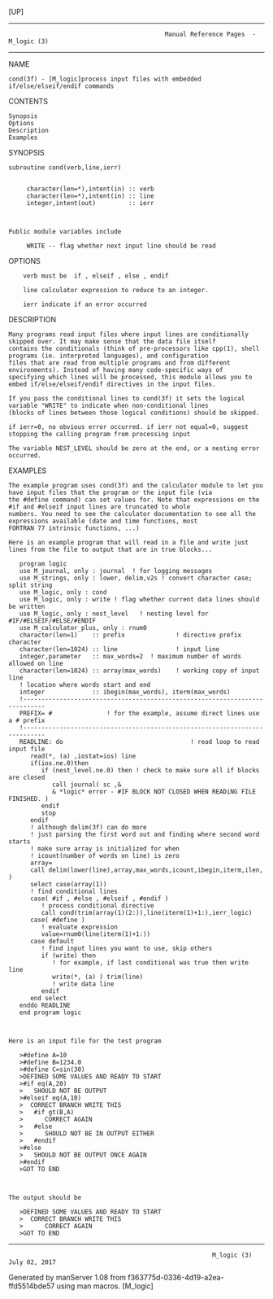 [UP]

-----------------------------------------------------------------------------------------------------------------------------------
                                               Manual Reference Pages  - M_logic (3)
-----------------------------------------------------------------------------------------------------------------------------------
                                                                 
NAME

    cond(3f) - [M_logic]process input files with embedded if/else/elseif/endif commands

CONTENTS

    Synopsis
    Options
    Description
    Examples

SYNOPSIS



    subroutine cond(verb,line,ierr)


         character(len=*),intent(in) :: verb
         character(len=*),intent(in) :: line
         integer,intent(out)         :: ierr



    Public module variables include

         WRITE -- flag whether next input line should be read



OPTIONS

        verb must be  if , elseif , else , endif 

        line calculator expression to reduce to an integer.

        ierr indicate if an error occurred

DESCRIPTION

    Many programs read input files where input lines are conditionally skipped over. It may make sense that the data file itself
    contains the conditionals (think of pre-processors like cpp(1), shell programs (ie. interpreted languages), and configuration
    files that are read from multiple programs and from different environments). Instead of having many code-specific ways of
    specifying which lines will be processed, this module allows you to embed if/else/elseif/endif directives in the input files.

    If you pass the conditional lines to cond(3f) it sets the logical variable "WRITE" to indicate when non-conditional lines
    (blocks of lines between those logical conditions) should be skipped.

    if ierr=0, no obvious error occurred. if ierr not equal=0, suggest stopping the calling program from processing input

    The variable NEST_LEVEL should be zero at the end, or a nesting error occurred.

EXAMPLES

    The example program uses cond(3f) and the calculator module to let you have input files that the program or the input file (via
    the #define command) can set values for. Note that expressions on the #if and #elseif input lines are truncated to whole
    numbers. You need to see the calculator documentation to see all the expressions available (date and time functions, most
    FORTRAN 77 intrinsic functions, ...)

    Here is an example program that will read in a file and write just lines from the file to output that are in true blocks...

       program logic
       use M_journal, only : journal  ! for logging messages
       use M_strings, only : lower, delim,v2s ! convert character case; split string
       use M_logic, only : cond
       use M_logic, only : write ! flag whether current data lines should be written
       use M_logic, only : nest_level   ! nesting level for #IF/#ELSEIF/#ELSE/#ENDIF
       use M_calculator_plus, only : rnum0
       character(len=1)    :: prefix              ! directive prefix character
       character(len=1024) :: line                ! input line
       integer,parameter   :: max_words=2  ! maximum number of words allowed on line
       character(len=1024) :: array(max_words)    ! working copy of input line
       ! location where words start and end
       integer             :: ibegin(max_words), iterm(max_words)
       !----------------------------------------------------------------------------
       PREFIX= #               ! for the example, assume direct lines use a # prefix
       !----------------------------------------------------------------------------
       READLINE: do                                   ! read loop to read input file
          read(*, (a) ,iostat=ios) line
          if(ios.ne.0)then
             if (nest_level.ne.0) then ! check to make sure all if blocks are closed
                call journal( sc ,&
                & *logic* error - #IF BLOCK NOT CLOSED WHEN READiNG FILE FINISHED. )
             endif
             stop
          endif
          ! although delim(3f) can do more
          ! just parsing the first word out and finding where second word starts
          ! make sure array is initialized for when
          ! icount(number of words on line) is zero
          array=   
          call delim(lower(line),array,max_words,icount,ibegin,iterm,ilen,   )
          select case(array(1))
          ! find conditional lines
          case( #if , #else , #elseif , #endif )
             ! process conditional directive
             call cond(trim(array(1)(2:)),line(iterm(1)+1:),ierr_logic)
          case( #define )
             ! evaluate expression
             value=rnum0(line(iterm(1)+1:))
          case default
             ! find input lines you want to use, skip others
             if (write) then
                ! for example, if last conditional was true then write line
                write(*, (a) ) trim(line)
                ! write data line
             endif
          end select
       enddo READLINE
       end program logic



    Here is an input file for the test program

       >#define A=10
       >#define B=1234.0
       >#define C=sin(30)
       >DEFINED SOME VALUES AND READY TO START
       >#if eq(A,20)
       >   SHOULD NOT BE OUTPUT
       >#elseif eq(A,10)
       >  CORRECT BRANCH WRITE THIS
       >   #if gt(B,A)
       >      CORRECT AGAIN
       >   #else
       >      SHOULD NOT BE IN OUTPUT EITHER
       >   #endif
       >#else
       >   SHOULD NOT BE OUTPUT ONCE AGAIN
       >#endif
       >GOT TO END



    The output should be

       >DEFINED SOME VALUES AND READY TO START
       >  CORRECT BRANCH WRITE THIS
       >      CORRECT AGAIN
       >GOT TO END



-----------------------------------------------------------------------------------------------------------------------------------

                                                            M_logic (3)                                               July 02, 2017

Generated by manServer 1.08 from f363775d-0336-4d19-a2ea-ffd5514bde57 using man macros.
                                                             [M_logic]
